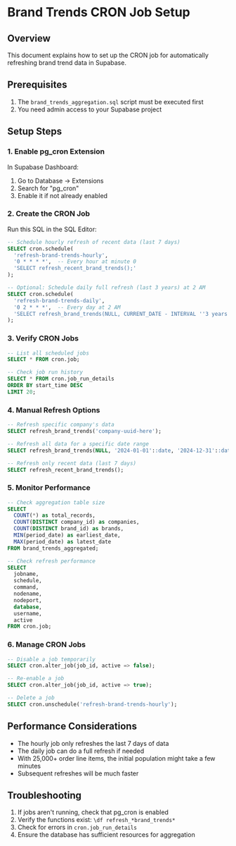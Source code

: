 # Brand Trends CRON Job Setup

## Overview
This document explains how to set up the CRON job for automatically refreshing brand trend data in Supabase.

## Prerequisites
1. The `brand_trends_aggregation.sql` script must be executed first
2. You need admin access to your Supabase project

## Setup Steps

### 1. Enable pg_cron Extension
In Supabase Dashboard:
1. Go to Database → Extensions
2. Search for "pg_cron"
3. Enable it if not already enabled

### 2. Create the CRON Job
Run this SQL in the SQL Editor:

```sql
-- Schedule hourly refresh of recent data (last 7 days)
SELECT cron.schedule(
  'refresh-brand-trends-hourly',
  '0 * * * *',  -- Every hour at minute 0
  'SELECT refresh_recent_brand_trends();'
);

-- Optional: Schedule daily full refresh (last 3 years) at 2 AM
SELECT cron.schedule(
  'refresh-brand-trends-daily',
  '0 2 * * *',  -- Every day at 2 AM
  'SELECT refresh_brand_trends(NULL, CURRENT_DATE - INTERVAL ''3 years'', CURRENT_DATE);'
);
```

### 3. Verify CRON Jobs
```sql
-- List all scheduled jobs
SELECT * FROM cron.job;

-- Check job run history
SELECT * FROM cron.job_run_details 
ORDER BY start_time DESC 
LIMIT 20;
```

### 4. Manual Refresh Options
```sql
-- Refresh specific company's data
SELECT refresh_brand_trends('company-uuid-here');

-- Refresh all data for a specific date range
SELECT refresh_brand_trends(NULL, '2024-01-01'::date, '2024-12-31'::date);

-- Refresh only recent data (last 7 days)
SELECT refresh_recent_brand_trends();
```

### 5. Monitor Performance
```sql
-- Check aggregation table size
SELECT 
  COUNT(*) as total_records,
  COUNT(DISTINCT company_id) as companies,
  COUNT(DISTINCT brand_id) as brands,
  MIN(period_date) as earliest_date,
  MAX(period_date) as latest_date
FROM brand_trends_aggregated;

-- Check refresh performance
SELECT 
  jobname,
  schedule,
  command,
  nodename,
  nodeport,
  database,
  username,
  active
FROM cron.job;
```

### 6. Manage CRON Jobs
```sql
-- Disable a job temporarily
SELECT cron.alter_job(job_id, active => false);

-- Re-enable a job
SELECT cron.alter_job(job_id, active => true);

-- Delete a job
SELECT cron.unschedule('refresh-brand-trends-hourly');
```

## Performance Considerations
- The hourly job only refreshes the last 7 days of data
- The daily job can do a full refresh if needed
- With 25,000+ order line items, the initial population might take a few minutes
- Subsequent refreshes will be much faster

## Troubleshooting
1. If jobs aren't running, check that pg_cron is enabled
2. Verify the functions exist: `\df refresh_*brand_trends*`
3. Check for errors in `cron.job_run_details`
4. Ensure the database has sufficient resources for aggregation